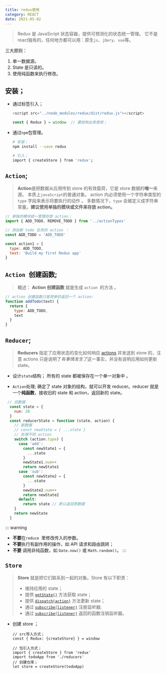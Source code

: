 ```yaml
---
title: redux使用
category: REACT
date: 2021-05-02
---
```

>  Redux 是 JavaScript 状态容器，提供可预测化的状态统一管理。 它不是react独有的，任何地方都可以用：原生`js`、`jQery`、`vue`等。

三大原则：
   1. 单一数据源。
   2. State 是只读的。
   3. 使用纯函数来执行修改。

## 安装；

- 通过标签引入；

  ```js
  <script src="../node_modules/redux/dist/redux.js"></script>
  
  const { Redux } = window  // 要结构出来使用；
  ```

- 通过`npm`包管理。

  ```bash
  # 安装；
  npm install --save redux
  
  # 引入；
  import { createStore } from 'redux';
  ```

## `Action`;
> **Action**是把数据从应用传到 store 的有效载荷，它是 store 数据的**唯一**来源。 本质上`javaScript`的普通对象。 action 内必须使用一个字符串类型的 `type` 字段来表示将要执行的动作 。 多数情况下，`type` 会被定义成字符串常量。**建议使用单独的模块或文件来存放 action。** 

```js
// 单独的模块统一管理存放 action；
import { ADD_TODO, REMOVE_TODO } from '../actionTypes'
```

```js
// 添加新 todo 任务的 action ：
const ADD_TODO = 'ADD_TODO'

const action1 = {
  type: ADD_TODO,
  text: 'Build my first Redux app'
}
```

## `Action `创建函数;

> 概述： **Action 创建函数** 就是生成 `action `的方法 。

```js
// action 创建函数只是简单的返回一个 action:
function addTodo(text) {
  return {
    type: ADD_TODO,
    text
  }
}
```

## `Reducer`;

> **Reducers** 指定了应用状态的变化如何响应 [actions](https://www.redux.org.cn/docs/basics/Actions.html) 并发送到 store 的，注意 actions 只是说明了*有事情发生了*这一事实，并没有说明应用如何更新 state。 

- 设计`state`结构；
  所有的 state 都被保存在一个单一对象中 。

- `Action`处理;
  确定了 state 对象的结构，就可以开发 reducer。reducer 就是一个**纯函数**，接收旧的 state 和 action，返回新的 state。 

```js
 // 旧数据
  const state = {
    num: 20
  }
  const reducerState = function (state, action) {
    // 新数据
    // const newState = { ...state }
    // 处理不同 action 
    switch (action.type) {
      case 'add':
        const newState1 = {
          ...state
        }
        newState1.num++
        return newState1
      case 'sub':
        const newState2 = {
          ...state
        }
        newState2.num++
        return newState2
      default: 
     	return state // 默认返回原数据
    }
    return newState
  }
```

::: warning
- **不要**在`reduce `里修改传入的参数。
- **不要**执行有副作用的操作，如 API 请求和路由跳转；
- **不要** 调用非纯函数，如 `Date.now()` 或 `Math.random()`。
:::

## `Store`
> **Store** 就是把它们联系到一起的对象。Store 有以下职责：
>
> - 维持应用的 state；
> - 提供 [`getState()`](https://www.redux.org.cn/docs/api/Store.html#getState) 方法获取 state；
> - 提供 [`dispatch(action)`](https://www.redux.org.cn/docs/api/Store.html#dispatch) 方法更新 state；
> - 通过 [`subscribe(listener)`](https://www.redux.org.cn/docs/api/Store.html#subscribe) 注册监听器;
> - 通过 [`subscribe(listener)`](https://www.redux.org.cn/docs/api/Store.html#subscribe) 返回的函数注销监听器。

- 创建 store ；
  ```Js
  // src导入方式；
  const { Redux: {createStore} } = window
  
  // 包引入方式；
  import { createStore } from 'redux'
  import todoApp from './reducers'
  // 创建仓库；
  let store = createStore(todoApp)
  ```

